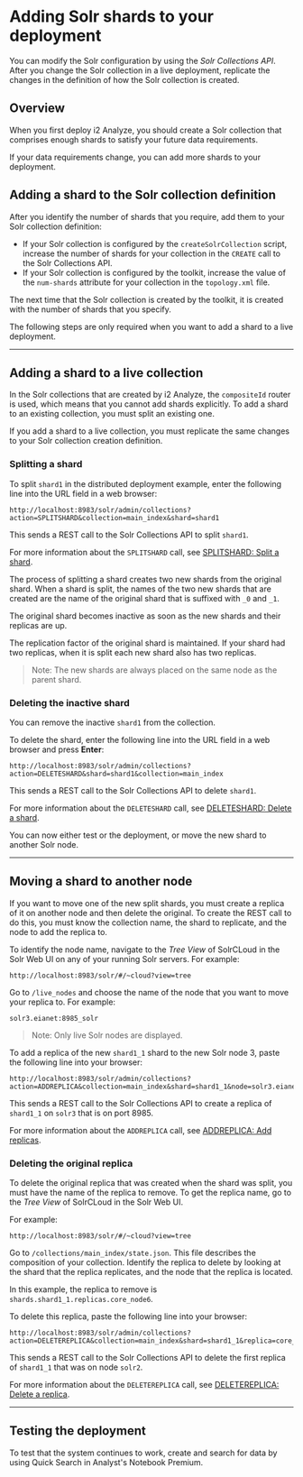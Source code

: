 # Adding Solr shards to your deployment
You can modify the Solr configuration by using the *Solr Collections API*. After you change the Solr collection in a live deployment, replicate the changes in the definition of how the Solr collection is created.

## Overview
When you first deploy i2 Analyze, you should create a Solr collection that comprises enough shards to satisfy your future data requirements.

If your data requirements change, you can add more shards to your deployment.

## Adding a shard to the Solr collection definition
After you identify the number of shards that you require, add them to your Solr collection definition:
- If your Solr collection is configured by the `createSolrCollection` script, increase the number of shards for your collection in the `CREATE` call to the Solr Collections API.
- If your Solr collection is configured by the toolkit, increase the value of the `num-shards` attribute for your collection in the `topology.xml` file.

The next time that the Solr collection is created by the toolkit, it is created with the number of shards that you specify.

The following steps are only required when you want to add a shard to a live deployment.

---

## Adding a shard to a live collection
In the Solr collections that are created by i2 Analyze, the `compositeId` router is used, which means that you cannot add shards explicitly. To add a shard to an existing collection, you must split an existing one.

If you add a shard to a live collection, you must replicate the same changes to your Solr collection creation definition.

### Splitting a shard
To split `shard1` in the distributed deployment example, enter the following line into the URL field in a web browser:
```
http://localhost:8983/solr/admin/collections?action=SPLITSHARD&collection=main_index&shard=shard1
```
This sends a REST call to the Solr Collections API to split `shard1`.

For more information about the `SPLITSHARD` call, see [SPLITSHARD: Split a shard](https://lucene.apache.org/solr/guide/6_6/collections-api.html#CollectionsAPI-splitshard).

The process of splitting a shard creates two new shards from the original shard. When a shard is split, the names of the two new shards that are created are the name of the original shard that is suffixed with `_0` and `_1`.

The original shard becomes inactive as soon as the new shards and their replicas are up.

The replication factor of the original shard is maintained. If your shard had two replicas, when it is split each new shard also has two replicas.

>Note: The new shards are always placed on the same node as the parent shard.

### Deleting the inactive shard
You can remove the inactive `shard1` from the collection.

To delete the shard, enter the following line into the URL field in a web browser and press **Enter**:
```
http://localhost:8983/solr/admin/collections?action=DELETESHARD&shard=shard1&collection=main_index
```
This sends a REST call to the Solr Collections API to delete `shard1`.

For more information about the `DELETESHARD` call, see [DELETESHARD: Delete a shard](https://lucene.apache.org/solr/guide/6_6/collections-api.html#CollectionsAPI-deleteshard).

You can now either test or the deployment, or move the new shard to another Solr node.

***

## Moving a shard to another node
If you want to move one of the new split shards, you must create a replica of it on another node and then delete the original. To create the REST call to do this, you must know the collection name, the shard to replicate, and the node to add the replica to.

To identify the node name, navigate to the *Tree View* of SolrCLoud in the Solr Web UI on any of your running Solr servers.
For example:
```
http://localhost:8983/solr/#/~cloud?view=tree
```
Go to `/live_nodes` and choose the name of the node that you want to move your replica to. For example:
```
solr3.eianet:8985_solr
```
>Note: Only live Solr nodes are displayed.

To add a replica of the new `shard1_1` shard to the new Solr node 3, paste the following line into your browser:
```
http://localhost:8983/solr/admin/collections?action=ADDREPLICA&collection=main_index&shard=shard1_1&node=solr3.eianet:8985_solr
```
This sends a REST call to the Solr Collections API to create a replica of `shard1_1` on `solr3` that is on port 8985.

For more information about the `ADDREPLICA` call, see [ADDREPLICA: Add replicas](https://lucene.apache.org/solr/guide/6_6/collections-api.html#CollectionsAPI-addreplica).

### Deleting the original replica
To delete the original replica that was created when the shard was split, you must have the name of the replica to remove.
To get the replica name, go to the *Tree View* of SolrCLoud in the Solr Web UI.

For example:
```
http://localhost:8983/solr/#/~cloud?view=tree
```

Go to `/collections/main_index/state.json`.
This file describes the composition of your collection.
Identify the replica to delete by looking at the shard that the replica replicates, and the node that the replica is located.

In this example, the replica to remove is  `shards.shard1_1.replicas.core_node6`.

To delete this replica, paste the following line into your browser:
```
http://localhost:8983/solr/admin/collections?action=DELETEREPLICA&collection=main_index&shard=shard1_1&replica=core_node6
```
This sends a REST call to the Solr Collections API to delete the first replica of `shard1_1` that was on node `solr2`.

For more information about the `DELETEREPLICA` call, see [DELETEREPLICA: Delete a replica](https://lucene.apache.org/solr/guide/6_6/collections-api.html#CollectionsAPI-deletereplica).

***

## Testing the deployment
To test that the system continues to work, create and search for data by using Quick Search in Analyst's Notebook Premium.
